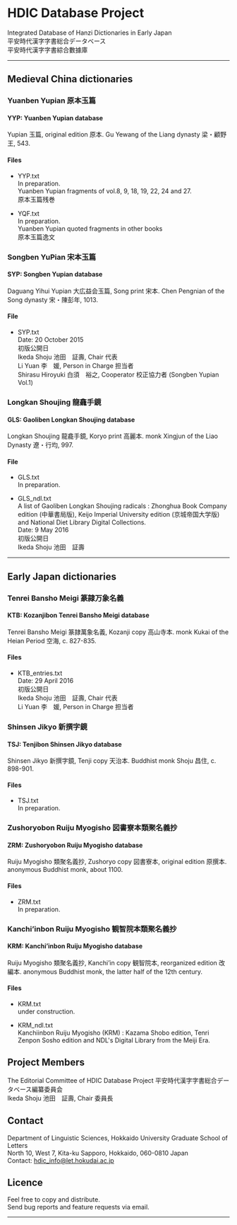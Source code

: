 # HDIC Database Project

Integrated Database of Hanzi Dictionaries in Early Japan  
平安時代漢字字書総合データベース  
平安時代漢字字書綜合數據庫  

---
## Medieval China dictionaries

### Yuanben Yupian 原本玉篇
#### YYP: Yuanben Yupian database

Yupian 玉篇, original edition 原本. Gu Yewang of the Liang dynasty 梁・顧野王, 543.  

#### Files
* YYP.txt  
In preparation.  
Yuanben Yupian fragments of vol.8, 9, 18, 19, 22, 24 and 27.  
原本玉篇残巻  

* YQF.txt  
In preparation.  
Yuanben Yupian quoted fragments in other books  
原本玉篇逸文

### Songben YuPian 宋本玉篇

#### SYP: Songben Yupian database

Daguang Yihui Yupian 大広益会玉篇, Song print 宋本. Chen Pengnian of the Song dynasty 宋・陳彭年, 1013.

#### File
* SYP.txt  
Date: 20 October 2015  
初版公開日  
Ikeda Shoju 池田　証壽, Chair 代表  
Li Yuan 李　媛, Person in Charge 担当者    
Shirasu Hiroyuki 白須　裕之, Cooperator 校正協力者 (Songben Yupian Vol.1)

### Longkan Shoujing 龍龕手鏡
#### GLS: Gaoliben Longkan Shoujing database


Longkan Shoujing 龍龕手鏡, Koryo print 高麗本. monk Xingjun of the Liao Dynasty 遼・行均, 997.

#### File
* GLS.txt  
In preparation.  

* GLS_ndl.txt  
A list of Gaoliben Longkan Shoujing radicals : Zhonghua Book Company edition (中華書局版), Keijo Imperial University edition (京城帝国大学版) and National Diet Library Digital Collections.  
Date: 9 May 2016  
初版公開日  
Ikeda Shoju 池田　証壽  
  
------------------------

## Early Japan dictionaries

### Tenrei Bansho Meigi 篆隷万象名義
#### KTB:  Kozanjibon Tenrei Bansho Meigi database 

Tenrei Bansho Meigi 篆隷萬象名義, Kozanji copy 高山寺本. monk Kukai of the Heian Period 空海, c. 827-835.
#### Files
* KTB_entries.txt  
Date: 29 April 2016  
初版公開日  
Ikeda Shoju 池田　証壽, Chair 代表  
Li Yuan 李　媛, Person in Charge 担当者    

### Shinsen Jikyo 新撰字鏡
#### TSJ: Tenjibon Shinsen Jikyo database

Shinsen Jikyo 新撰字鏡, Tenji copy 天治本. Buddhist monk Shoju 昌住, c. 898-901.

#### Files
* TSJ.txt  
In preparation.

### Zushoryobon Ruiju Myogisho 図書寮本類聚名義抄
#### ZRM: Zushoryobon Ruiju Myogisho database

Ruiju Myogisho 類聚名義抄, Zushoryo copy 図書寮本, original edition 原撰本. anonymous Buddhist monk, about 1100.

#### Files
* ZRM.txt  
In preparation.

### Kanchi’inbon Ruiju Myogisho 観智院本類聚名義抄
#### KRM: Kanchi’inbon Ruiju Myogisho database

Ruiju Myogisho 類聚名義抄, Kanchi’in copy 観智院本, reorganized edition 改編本. anonymous Buddhist monk, the latter half of the 12th century.

#### Files
* KRM.txt  
under construction.

* KRM_ndl.txt  
Kanchiinbon Ruiju Myogisho (KRM) : Kazama Shobo edition, Tenri Zenpon Sosho edition and NDL's Digital Library from the Meiji Era.  

## Project Members
The Editorial Committee of HDIC Database Project
平安時代漢字字書総合データベース編纂委員会  
Ikeda Shoju 池田　証壽, Chair 委員長  


## Contact
Department of Linguistic Sciences, Hokkaido University Graduate School of Letters  
North 10, West 7, Kita-ku Sapporo, Hokkaido, 060-0810 Japan  
Contact: hdic_info@let.hokudai.ac.jp

## Licence
Feel free to copy and distribute.  
Send bug reports and feature requests via email.  


---
